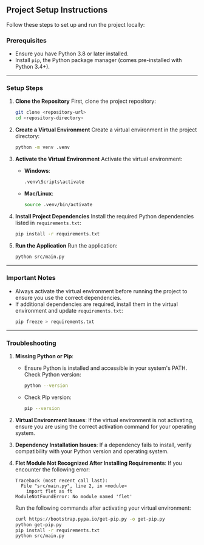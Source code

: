 ## **Project Setup Instructions**

Follow these steps to set up and run the project locally:

### **Prerequisites**

- Ensure you have Python 3.8 or later installed.
- Install `pip`, the Python package manager (comes pre-installed with Python 3.4+).

---

### **Setup Steps**

1. **Clone the Repository**
   First, clone the project repository:

   ```bash
   git clone <repository-url>
   cd <repository-directory>
   ```

2. **Create a Virtual Environment**
   Create a virtual environment in the project directory:

   ```bash
   python -m venv .venv
   ```

3. **Activate the Virtual Environment**
   Activate the virtual environment:

   - **Windows**:
     ```bash
     .venv\Scripts\activate
     ```
   - **Mac/Linux**:
     ```bash
     source .venv/bin/activate
     ```

4. **Install Project Dependencies**
   Install the required Python dependencies listed in `requirements.txt`:

   ```bash
   pip install -r requirements.txt
   ```

5. **Run the Application**
   Run the application:
   ```bash
   python src/main.py
   ```

---

### **Important Notes**

- Always activate the virtual environment before running the project to ensure you use the correct dependencies.
- If additional dependencies are required, install them in the virtual environment and update `requirements.txt`:
  ```bash
  pip freeze > requirements.txt
  ```

---

### **Troubleshooting**

1. **Missing Python or Pip**:

   - Ensure Python is installed and accessible in your system's PATH. Check Python version:
     ```bash
     python --version
     ```
   - Check Pip version:
     ```bash
     pip --version
     ```

2. **Virtual Environment Issues**:
   If the virtual environment is not activating, ensure you are using the correct activation command for your operating system.

3. **Dependency Installation Issues**:
   If a dependency fails to install, verify compatibility with your Python version and operating system.

4. **Flet Module Not Recognized After Installing Requirements**:
   If you encounter the following error:
   ```
   Traceback (most recent call last):
     File "src/main.py", line 2, in <module>
       import flet as ft
   ModuleNotFoundError: No module named 'flet'
   ```
   Run the following commands after activating your virtual environment:
   ```bash
   curl https://bootstrap.pypa.io/get-pip.py -o get-pip.py
   python get-pip.py
   pip install -r requirements.txt
   python src/main.py
   ```
